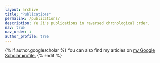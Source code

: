 ```yaml
---
layout: archive
title: "Publications"
permalink: /publications/
description: Ye Ji's publications in reversed chronological order.
nav: true
nav_order: 1
author_profile: true
---
```


{% if author.googlescholar %}
  You can also find my articles on <u><a href="{{author.googlescholar}}">my Google Scholar profile</a>.</u>
{% endif %}

<!-- _pages/publications.md -->
<!-- <div class="publications">

{% bibliography -f {{ site.scholar.bibliography }} %}

</div> -->
